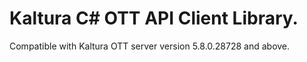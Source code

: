# Kaltura C# OTT API Client Library.
Compatible with Kaltura OTT server version 5.8.0.28728 and above.
